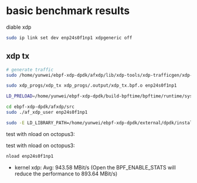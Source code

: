 # basic benchmark results

diable xdp

```sh
sudo ip link set dev enp24s0f1np1 xdpgeneric off
```

## xdp tx

```sh
# generate traffic
sudo /home/yunwei/ebpf-xdp-dpdk/afxdp/lib/xdp-tools/xdp-trafficgen/xdp-trafficgen file enp24s0f1np1 /home/yunwei/ebpf-xdp-dpdk/documents/benchmark/icmp.bin

sudo xdp_progs/xdp_tx xdp_progs/.output/xdp_tx.bpf.o enp24s0f1np1

LD_PRELOAD=/home/yunwei/ebpf-xdp-dpdk/build-bpftime/bpftime/runtime/syscall-server/libbpftime-syscall-server.so SPDLOG_LEVEL=debug xdp_progs/xdp_tx xdp_progs/.output/xdp_tx.bpf.o enp24s0f1np1 xdp-ebpf-new/base.btf

cd ebpf-xdp-dpdk/afxdp/src
sudo ./af_xdp_user enp24s0f1np1

sudo -E LD_LIBRARY_PATH=/home/yunwei/ebpf-xdp-dpdk/external/dpdk/install-dir/lib/x86_64-linux-gnu/:/usr/lib64/:/home/yunwei/ebpf-xdp-dpdk/build-bpftime/bpftime/libbpf/: /home/yunwei/ebpf-xdp-dpdk/dpdk_l2fwd/build/l2fwd -l 1  --socket-mem=512 -a 0000:18:00.1 -- -p 0x1
```

test with nload on octopus3:


test with nload on octopus3:

```sh
nload enp24s0f1np1
```

- kernel xdp: Avg: 943.58 MBit/s (Open the BPF_ENABLE_STATS will reduce the performance to 893.64 MBit/s)
